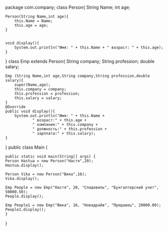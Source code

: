 package com.company;
class Person{
    String Name;
    int age;



    Person(String Name,int age){
        this.Name = Name;
        this.age = age;
    }

    
    void display(){
        System.out.println("Имя: " + this.Name + " возраст: " + this.age);
    }
}
class Emp extends Person{
    String company;
    String profession;
    double salary;

    Emp (String Name,int age,String company,String profession,double salary){
        super(Name,age);
        this.company = company;
        this.profession = profession;
        this.salary = salary;
    }
    @Override
    public void display(){
        System.out.println("Имя: " + this.Name +
                " возраст:" + this.age +
                " компания:" + this.company +
                " должность:" + this.profession +
                " зарплата:" + this.salary);
    }
}
public class Main {

    public static void main(String[] args) {
	Person Hastua = new Person("Настя",20);
	Hastua.display();

	Person Vika = new Person("Вика",16);
	Vika.display();

	Emp People = new Emp("Настя", 20, "Сладевиль", "Бухгалтерский учет", 50000.50);
	People.display();

	Emp People1 = new Emp("Вика", 16, "Новадрайв", "Продавец", 20000.00);
	People1.display();
    }
}
